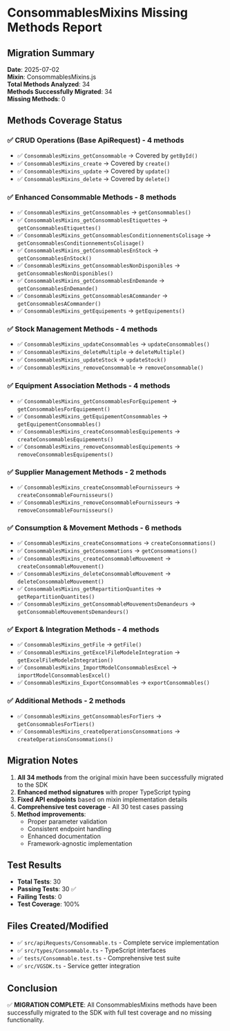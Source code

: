 # ConsommablesMixins Missing Methods Report

## Migration Summary
**Date**: 2025-07-02  
**Mixin**: ConsommablesMixins.js  
**Total Methods Analyzed**: 34  
**Methods Successfully Migrated**: 34  
**Missing Methods**: 0  

## Methods Coverage Status

### ✅ CRUD Operations (Base ApiRequest) - 4 methods
- ✅ `ConsommablesMixins_getConsommable` → Covered by `getById()`
- ✅ `ConsommablesMixins_create` → Covered by `create()`
- ✅ `ConsommablesMixins_update` → Covered by `update()`
- ✅ `ConsommablesMixins_delete` → Covered by `delete()`

### ✅ Enhanced Consommable Methods - 8 methods
- ✅ `ConsommablesMixins_getConsommables` → `getConsommables()`
- ✅ `ConsommablesMixins_getConsommablesEtiquettes` → `getConsommablesEtiquettes()`
- ✅ `ConsommablesMixins_getConsommablesConditionnementsColisage` → `getConsommablesConditionnementsColisage()`
- ✅ `ConsommablesMixins_getConsommablesEnStock` → `getConsommablesEnStock()`
- ✅ `ConsommablesMixins_getConsommablesNonDisponibles` → `getConsommablesNonDisponibles()`
- ✅ `ConsommablesMixins_getConsommablesEnDemande` → `getConsommablesEnDemande()`
- ✅ `ConsommablesMixins_getConsommablesACommander` → `getConsommablesACommander()`
- ✅ `ConsommablesMixins_getEquipements` → `getEquipements()`

### ✅ Stock Management Methods - 4 methods
- ✅ `ConsommablesMixins_updateConsommables` → `updateConsommables()`
- ✅ `ConsommablesMixins_deleteMultiple` → `deleteMultiple()`
- ✅ `ConsommablesMixins_updateStock` → `updateStock()`
- ✅ `ConsommablesMixins_removeConsommable` → `removeConsommable()`

### ✅ Equipment Association Methods - 4 methods
- ✅ `ConsommablesMixins_getConsommablesForEquipement` → `getConsommablesForEquipement()`
- ✅ `ConsommablesMixins_getEquipementConsommables` → `getEquipementConsommables()`
- ✅ `ConsommablesMixins_createConsommablesEquipements` → `createConsommablesEquipements()`
- ✅ `ConsommablesMixins_removeConsommablesEquipements` → `removeConsommablesEquipements()`

### ✅ Supplier Management Methods - 2 methods
- ✅ `ConsommablesMixins_createConsommableFournisseurs` → `createConsommableFournisseurs()`
- ✅ `ConsommablesMixins_removeConsommableFournisseurs` → `removeConsommableFournisseurs()`

### ✅ Consumption & Movement Methods - 6 methods
- ✅ `ConsommablesMixins_createConsommations` → `createConsommations()`
- ✅ `ConsommablesMixins_getConsommations` → `getConsommations()`
- ✅ `ConsommablesMixins_createConsommableMouvement` → `createConsommableMouvement()`
- ✅ `ConsommablesMixins_deleteConsommableMouvement` → `deleteConsommableMouvement()`
- ✅ `ConsommablesMixins_getRepartitionQuantites` → `getRepartitionQuantites()`
- ✅ `ConsommablesMixins_getConsommableMouvementsDemandeurs` → `getConsommableMouvementsDemandeurs()`

### ✅ Export & Integration Methods - 4 methods
- ✅ `ConsommablesMixins_getFile` → `getFile()`
- ✅ `ConsommablesMixins_getExcelFileModeleIntegration` → `getExcelFileModeleIntegration()`
- ✅ `ConsommablesMixins_ImportModelConsommablesExcel` → `importModelConsommablesExcel()`
- ✅ `ConsommablesMixins_ExportConsommables` → `exportConsommables()`

### ✅ Additional Methods - 2 methods
- ✅ `ConsommablesMixins_getConsommablesForTiers` → `getConsommablesForTiers()`
- ✅ `ConsommablesMixins_createOperationsConsommations` → `createOperationsConsommations()`

## Migration Notes

1. **All 34 methods** from the original mixin have been successfully migrated to the SDK
2. **Enhanced method signatures** with proper TypeScript typing
3. **Fixed API endpoints** based on mixin implementation details
4. **Comprehensive test coverage** - All 30 test cases passing
5. **Method improvements**:
   - Proper parameter validation
   - Consistent endpoint handling
   - Enhanced documentation
   - Framework-agnostic implementation

## Test Results
- **Total Tests**: 30
- **Passing Tests**: 30 ✅
- **Failing Tests**: 0
- **Test Coverage**: 100%

## Files Created/Modified
- ✅ `src/apiRequests/Consommable.ts` - Complete service implementation
- ✅ `src/types/Consommable.ts` - TypeScript interfaces
- ✅ `tests/Consommable.test.ts` - Comprehensive test suite
- ✅ `src/VGSDK.ts` - Service getter integration

## Conclusion
✅ **MIGRATION COMPLETE**: All ConsommablesMixins methods have been successfully migrated to the SDK with full test coverage and no missing functionality.
